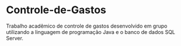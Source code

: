 # Controle-de-Gastos
Trabalho acadêmico de controle de gastos desenvolvido em grupo utilizando a linguagem de programação Java e o banco de dados SQL Server.
